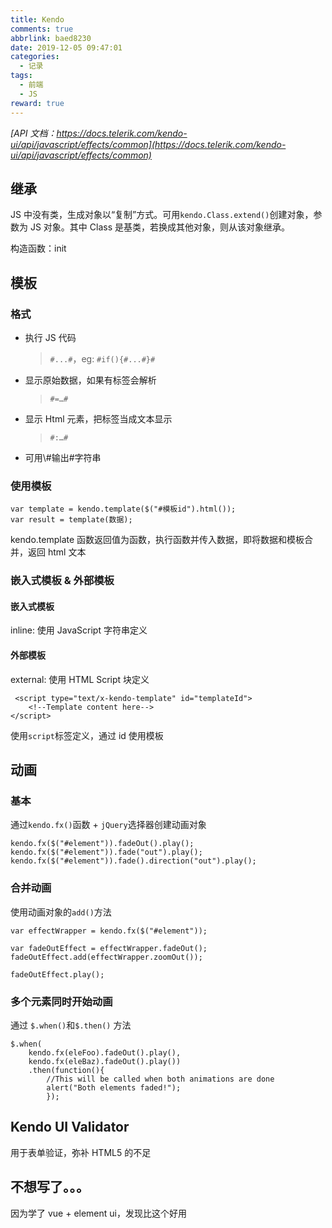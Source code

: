 ```yaml
---
title: Kendo
comments: true
abbrlink: baed8230
date: 2019-12-05 09:47:01
categories:
  - 记录
tags:
  - 前端
  - JS
reward: true
---
```


_[API 文档：https://docs.telerik.com/kendo-ui/api/javascript/effects/common](https://docs.telerik.com/kendo-ui/api/javascript/effects/common)_

## 继承

JS 中没有类，生成对象以“复制”方式。可用`kendo.Class.extend()`创建对象，参数为 JS 对象。其中 Class 是基类，若换成其他对象，则从该对象继承。

<!--more-->

构造函数：init

## 模板

### 格式

- 执行 JS 代码
  > `#...#`，eg: `#if(){#...#}#`
- 显示原始数据，如果有标签会解析
  > `#=…#`
- 显示 Html 元素，把标签当成文本显示

  > `#:…#`

- 可用\\#输出#字符串

### 使用模板

```
var template = kendo.template($("#模板id").html());
var result = template(数据);
```

kendo.template 函数返回值为函数，执行函数并传入数据，即将数据和模板合并，返回 html 文本

### 嵌入式模板 & 外部模板

#### 嵌入式模板

inline: 使用 JavaScript 字符串定义

#### 外部模板

external: 使用 HTML Script 块定义

```
 <script type="text/x-kendo-template" id="templateId">
    <!--Template content here-->
</script>
```

使用`script`标签定义，通过 id 使用模板

## 动画

### 基本

通过`kendo.fx()`函数 + `jQuery`选择器创建动画对象

```
kendo.fx($("#element")).fadeOut().play();
kendo.fx($("#element")).fade("out").play();
kendo.fx($("#element")).fade().direction("out").play();
```

### 合并动画

使用动画对象的`add()`方法

```
var effectWrapper = kendo.fx($("#element"));

var fadeOutEffect = effectWrapper.fadeOut();
fadeOutEffect.add(effectWrapper.zoomOut());

fadeOutEffect.play();
```

### 多个元素同时开始动画

通过 `$.when()`和`$.then()` 方法

```
$.when(
    kendo.fx(eleFoo).fadeOut().play(),
    kendo.fx(eleBaz).fadeOut().play())
    .then(function(){
        //This will be called when both animations are done
        alert("Both elements faded!");
        });
```

## Kendo UI Validator

用于表单验证，弥补 HTML5 的不足

## 不想写了。。。

因为学了 vue + element ui，发现比这个好用
